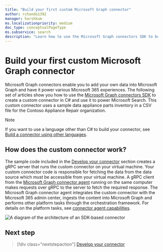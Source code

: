 ```yaml
---
title: "Build your first custom Microsoft Graph connector"
author: rchanda1392
manager: harshkum
ms.localizationpriority: medium
doc_type: conceptualPageType
ms.subservice: search
description: "Learn how to use the Microsoft Graph connectors SDK to build your first custom connector."
---
```


# Build your first custom Microsoft Graph connector

Microsoft Graph connectors enable you to add your own data into Microsoft Graph and have it power various Microsoft 365 experiences.
The following set of articles show you how to use the [Microsoft Graph connectors SDK](/graph/custom-connector-sdk-overview) to create a custom connector in C# and use it to power Microsoft Search. This custom connector uses a sample data appliance parts inventory in a CSV file for the Contoso Appliance Repair organization.

>[!Note]
>If you want to use a language other than C# to build your connector, see [Build a connector using other languages](/graph/custom-connector-sdk-other-languages).

## How does the custom connector work?

The sample code included in the [Develop your connector](/graph/custom-connector-sdk-sample-create) section creates a gRPC server that runs the custom connector on your virtual machine. Your custom connector code is responsible for fetching the data from the data source which must be accessible from your virtual machine. A gRPC client from the [Microsoft Graph connector agent](/microsoftsearch/graph-connector-agent) running on the same computer makes requests over gRPC to the server to fetch the required response. The Microsoft Graph connector agent integrates the custom connector with the Microsoft 365 admin center, ingests the content into Microsoft Graph and performs other platform tasks through the orchestration framework. For details on the platform tasks, see [connector agent capabilities](/graph/custom-connector-sdk-overview#microsoft-graph-connector-agent-capabilities).

![A diagram of the architecture of an SDK-based connector](images/connectors-sdk/architecture.png)

## Next step

> [!div class="nextstepaction"]
> [Develop your connector](/graph/custom-connector-sdk-sample-create)
